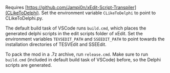 Requires [https://github.com/Jampi0n/xEdit-Script-Transpiler](CLikeToDelphi). Set the environment variable `CLikeToDelphi` to point to CLikeToDelphi.py.

The default build task of VSCode runs `build.cmd`, which places the generated delphi scripts in the edit scripts folder of xEdit. Set the environment variables `TEVSEDIT_PATH` and `SSEEDIT_PATH` to point towards the installation directories of TESVEdit and SSEEdit.

To pack the mod in a .7z archive, run `release.cmd`. Make sure to run `build.cmd` (included in default build task of VSCode) before, so the Delphi scripts are generated.